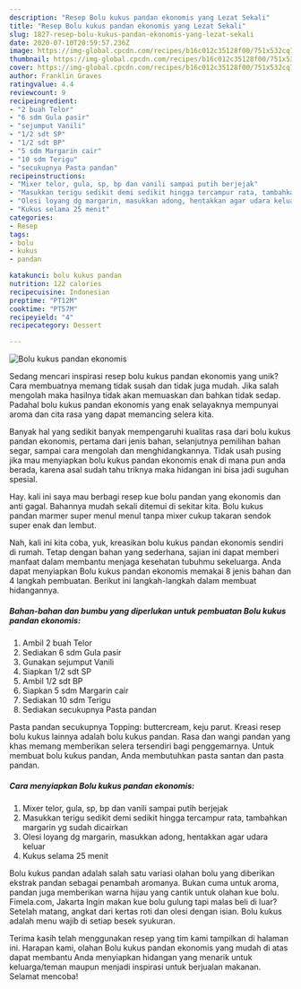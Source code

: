 ```yaml
---
description: "Resep Bolu kukus pandan ekonomis yang Lezat Sekali"
title: "Resep Bolu kukus pandan ekonomis yang Lezat Sekali"
slug: 1827-resep-bolu-kukus-pandan-ekonomis-yang-lezat-sekali
date: 2020-07-10T20:59:57.236Z
image: https://img-global.cpcdn.com/recipes/b16c012c35128f00/751x532cq70/bolu-kukus-pandan-ekonomis-foto-resep-utama.jpg
thumbnail: https://img-global.cpcdn.com/recipes/b16c012c35128f00/751x532cq70/bolu-kukus-pandan-ekonomis-foto-resep-utama.jpg
cover: https://img-global.cpcdn.com/recipes/b16c012c35128f00/751x532cq70/bolu-kukus-pandan-ekonomis-foto-resep-utama.jpg
author: Franklin Graves
ratingvalue: 4.4
reviewcount: 9
recipeingredient:
- "2 buah Telor"
- "6 sdm Gula pasir"
- "sejumput Vanili"
- "1/2 sdt SP"
- "1/2 sdt BP"
- "5 sdm Margarin cair"
- "10 sdm Terigu"
- "secukupnya Pasta pandan"
recipeinstructions:
- "Mixer telor, gula, sp, bp dan vanili sampai putih berjejak"
- "Masukkan terigu sedikit demi sedikit hingga tercampur rata, tambahkan margarin yg sudah dicairkan"
- "Olesi loyang dg margarin, masukkan adong, hentakkan agar udara keluar"
- "Kukus selama 25 menit"
categories:
- Resep
tags:
- bolu
- kukus
- pandan

katakunci: bolu kukus pandan 
nutrition: 122 calories
recipecuisine: Indonesian
preptime: "PT12M"
cooktime: "PT57M"
recipeyield: "4"
recipecategory: Dessert

---
```



![Bolu kukus pandan ekonomis](https://img-global.cpcdn.com/recipes/b16c012c35128f00/751x532cq70/bolu-kukus-pandan-ekonomis-foto-resep-utama.jpg)

Sedang mencari inspirasi resep bolu kukus pandan ekonomis yang unik? Cara membuatnya memang tidak susah dan tidak juga mudah. Jika salah mengolah maka hasilnya tidak akan memuaskan dan bahkan tidak sedap. Padahal bolu kukus pandan ekonomis yang enak selayaknya mempunyai aroma dan cita rasa yang dapat memancing selera kita.

Banyak hal yang sedikit banyak mempengaruhi kualitas rasa dari bolu kukus pandan ekonomis, pertama dari jenis bahan, selanjutnya pemilihan bahan segar, sampai cara mengolah dan menghidangkannya. Tidak usah pusing jika mau menyiapkan bolu kukus pandan ekonomis enak di mana pun anda berada, karena asal sudah tahu triknya maka hidangan ini bisa jadi suguhan spesial.

Hay. kali ini saya mau berbagi resep kue bolu pandan yang ekonomis dan anti gagal. Bahannya mudah sekali ditemui di sekitar kita. Bolu kukus pandan marmer super menul menul tanpa mixer cukup takaran sendok super enak dan lembut.


Nah, kali ini kita coba, yuk, kreasikan bolu kukus pandan ekonomis sendiri di rumah. Tetap dengan bahan yang sederhana, sajian ini dapat memberi manfaat dalam membantu menjaga kesehatan tubuhmu sekeluarga. Anda dapat menyiapkan Bolu kukus pandan ekonomis memakai 8 jenis bahan dan 4 langkah pembuatan. Berikut ini langkah-langkah dalam membuat hidangannya.

<!--inarticleads1-->

##### Bahan-bahan dan bumbu yang diperlukan untuk pembuatan Bolu kukus pandan ekonomis:

1. Ambil 2 buah Telor
1. Sediakan 6 sdm Gula pasir
1. Gunakan sejumput Vanili
1. Siapkan 1/2 sdt SP
1. Ambil 1/2 sdt BP
1. Siapkan 5 sdm Margarin cair
1. Sediakan 10 sdm Terigu
1. Sediakan secukupnya Pasta pandan


Pasta pandan secukupnya Topping: buttercream, keju parut. Kreasi resep bolu kukus lainnya adalah bolu kukus pandan. Rasa dan wangi pandan yang khas memang memberikan selera tersendiri bagi penggemarnya. Untuk membuat bolu kukus pandan, Anda membutuhkan pasta santan dan pasta pandan. 

<!--inarticleads2-->

##### Cara menyiapkan Bolu kukus pandan ekonomis:

1. Mixer telor, gula, sp, bp dan vanili sampai putih berjejak
1. Masukkan terigu sedikit demi sedikit hingga tercampur rata, tambahkan margarin yg sudah dicairkan
1. Olesi loyang dg margarin, masukkan adong, hentakkan agar udara keluar
1. Kukus selama 25 menit


Bolu kukus pandan adalah salah satu variasi olahan bolu yang diberikan ekstrak pandan sebagai penambah aromanya. Bukan cuma untuk aroma, pandan juga memberikan warna hijau yang cantik untuk olahan kue bolu. Fimela.com, Jakarta Ingin makan kue bolu gulung tapi malas beli di luar? Setelah matang, angkat dari kertas roti dan olesi dengan isian. Bolu kukus adalah menu wajib di setiap besek syukuran. 

Terima kasih telah menggunakan resep yang tim kami tampilkan di halaman ini. Harapan kami, olahan Bolu kukus pandan ekonomis yang mudah di atas dapat membantu Anda menyiapkan hidangan yang menarik untuk keluarga/teman maupun menjadi inspirasi untuk berjualan makanan. Selamat mencoba!
